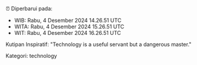 ⏰ Diperbarui pada:
- WIB: Rabu, 4 Desember 2024 14.26.51 UTC
- WITA: Rabu, 4 Desember 2024 15.26.51 UTC
- WIT: Rabu, 4 Desember 2024 16.26.51 UTC

Kutipan Inspiratif:
"Technology is a useful servant but a dangerous master."


Kategori: technology

